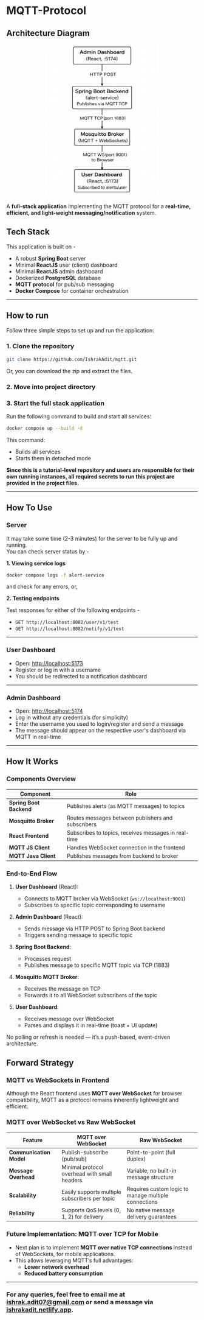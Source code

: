 # MQTT-Protocol

## Architecture Diagram

<p align="center">
  <img src="./assets/images/ArcDiagram.png" alt="MQTT Banner" width="300" height="400"/>
</p>

A **full-stack application** implementing the MQTT protocol for a **real-time, efficient, and light-weight messaging/notification** system.

## Tech Stack

This application is built on -

- A robust **Spring Boot** server
- Minimal **ReactJS** user (client) dashboard
- Minimal **ReactJS** admin dashboard
- Dockerized **PostgreSQL** database
- **MQTT protocol** for pub/sub messaging
- **Docker Compose** for container orchestration

---

## How to run

Follow three simple steps to set up and run the application:

### 1. Clone the repository

```bash
git clone https://github.com/IshrakAdit/mqtt.git
```

Or, you can download the zip and extract the files.

### 2. Move into project directory

### 3. Start the full stack application

Run the following command to build and start all services:

```bash
docker compose up --build -d
```

This command:

- Builds all services
- Starts them in detached mode

**Since this is a tutorial-level repository and users are responsible for their own running instances, all required secrets to run this project are provided in the project files.**

---

## How To Use

### Server

It may take some time (2-3 minutes) for the server to be fully up and running.  
You can check server status by -

**1. Viewing service logs**

```bash
docker compose logs -f alert-service
```

and check for any errors, or,

**2. Testing endpoints**

Test responses for either of the following endpoints -

- `GET http://localhost:8082/user/v1/test`
- `GET http://localhost:8082/notify/v1/test`

---

### User Dashboard

- Open: [http://localhost:5173](http://localhost:5173)
- Register or log in with a username
- You should be redirected to a notification dashboard

---

### Admin Dashboard

- Open: [http://localhost:5174](http://localhost:5174)
- Log in without any credentials (for simplicity)
- Enter the username you used to login/register and send a message
- The message should appear on the respective user's dashboard via MQTT in real-time

---

## How It Works

### Components Overview

| Component               | Role                                                 |
| ----------------------- | ---------------------------------------------------- |
| **Spring Boot Backend** | Publishes alerts (as MQTT messages) to topics        |
| **Mosquitto Broker**    | Routes messages between publishers and subscribers   |
| **React Frontend**      | Subscribes to topics, receives messages in real-time |
| **MQTT JS Client**      | Handles WebSocket connection in the frontend         |
| **MQTT Java Client**    | Publishes messages from backend to broker            |

### End-to-End Flow

1. **User Dashboard** (React):

   - Connects to MQTT broker via WebSocket (`ws://localhost:9001`)
   - Subscribes to specific topic corresponding to username

2. **Admin Dashboard** (React):

   - Sends message via HTTP POST to Spring Boot backend
   - Triggers sending message to specific topic

3. **Spring Boot Backend**:

   - Processes request
   - Publishes message to specific MQTT topic via TCP (1883)

4. **Mosquitto MQTT Broker**:

   - Receives the message on TCP
   - Forwards it to all WebSocket subscribers of the topic

5. **User Dashboard**:
   - Receives message over WebSocket
   - Parses and displays it in real-time (toast + UI update)

No polling or refresh is needed — it’s a push-based, event-driven architecture.

## Forward Strategy

### MQTT vs WebSockets in Frontend

Although the React frontend uses **MQTT over WebSocket** for browser compatibility, MQTT as a protocol remains inherently lightweight and efficient.

### MQTT over WebSocket vs Raw WebSocket

| Feature                 | MQTT over WebSocket                            | Raw WebSocket                                        |
| ----------------------- | ---------------------------------------------- | ---------------------------------------------------- |
| **Communication Model** | Publish-subscribe (pub/sub)                    | Point-to-point (full duplex)                         |
| **Message Overhead**    | Minimal protocol overhead with small headers   | Variable, no built-in message structure              |
| **Scalability**         | Easily supports multiple subscribers per topic | Requires custom logic to manage multiple connections |
| **Reliability**         | Supports QoS levels (0, 1, 2) for delivery     | No native message delivery guarantees                |

### Future Implementation: MQTT over TCP for Mobile

- Next plan is to implement **MQTT over native TCP connections** instead of WebSockets, for mobile applications.
- This allows leveraging MQTT’s full advantages:
  - **Lower network overhead**
  - **Reduced battery consumption**

---

### For any queries, feel free to email me at [ishrak.adit07@gmail.com](mailto:ishrak.adit07@gmail.com) or send a message via [ishrakadit.netlify.app](https://ishrakadit.netlify.app).
